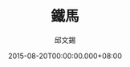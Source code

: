 ---
issue: 135
title: 鐵馬
author: 邱文錫
date: 2015-08-20T00:00:00.000+08:00
topic: 懷想
difficulty: 2
wikidata: Q98095493
wikidata_link: https://www.wikidata.org/wiki/Q98095493
---